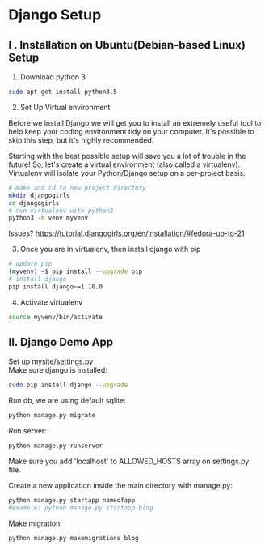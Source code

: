 # Django Setup

## I . Installation on Ubuntu(Debian-based Linux) Setup

1. Download python 3  
```bash
sudo apt-get install python3.5  
```  
2. Set Up Virtual environment    

Before we install Django we will get you to install an extremely useful tool to help keep your coding environment tidy on your computer. It's possible to skip this step, but it's highly recommended.   

Starting with the best possible setup will save you a lot of trouble in the future! So, let's create a virtual environment (also called a virtualenv). Virtualenv will isolate your Python/Django setup on a per-project basis.  

```bash
# make and cd to new project directory
mkdir djangogirls
cd djangogirls
# run virtualenv with python3
python3 -m venv myvenv
```  
Issues?  https://tutorial.djangogirls.org/en/installation/#fedora-up-to-21 

3. Once you are in virtualenv, then install django with pip  
```bash
# update pip
(myvenv) ~$ pip install --upgrade pip
# install django 
pip install django~=1.10.0
```

4. Activate virtualenv  
```bash
source myvenv/bin/activate
```

## II. Django Demo App  

Set up mysite/settings.py  
Make sure django is installed:  
```bash
sudo pip install django --upgrade 
```

Run db, we are using default sqlite:  
```bash
python manage.py migrate  
```

Run server:
```bash
python manage.py runserver
```
Make sure you add 'localhost' to ALLOWED_HOSTS array on settings.py file.  

Create a new application inside the main directory with manage.py:  
```bash
python manage.py startapp nameofapp
#example: python manage.py startapp blog
```

Make migration:  
 ```bash
 python manage.py makemigrations blog
 ```
 
 
